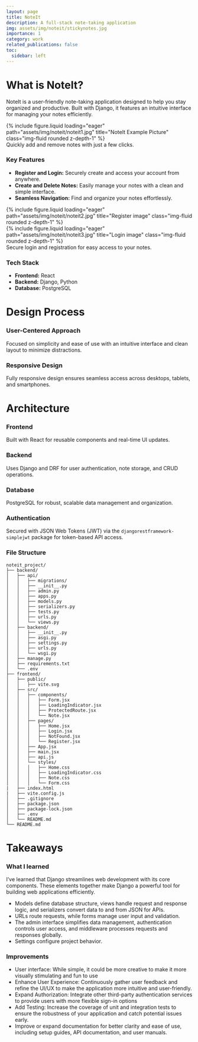 ```yaml
---
layout: page
title: NoteIt
description: A full-stack note-taking application
img: assets/img/noteit/stickynotes.jpg
importance: 1
category: work
related_publications: false
toc:
  sidebar: left
---
```


# What is NoteIt?

NoteIt is a user-friendly note-taking application designed to help you stay organized and productive. Built with Django, it features an intuitive interface for managing your notes efficiently.

<div class="row">
    <div class="col-sm mt-3 mt-md-0">
        {% include figure.liquid loading="eager" path="assets/img/noteit/noteit1.jpg" title="NoteIt Example Picture" class="img-fluid rounded z-depth-1" %}
    </div>
</div>
<div class="caption">
    Quickly add and remove notes with just a few clicks.
</div>

### Key Features

- **Register and Login:** Securely create and access your account from anywhere.
- **Create and Delete Notes:** Easily manage your notes with a clean and simple interface.
- **Seamless Navigation:** Find and organize your notes effortlessly.

<div class="row">
    <div class="col-sm mt-3 mt-md-0">
        {% include figure.liquid loading="eager" path="assets/img/noteit/noteit2.jpg" title="Register image" class="img-fluid rounded z-depth-1" %}
    </div>
    <div class="col-sm mt-3 mt-md-0">
        {% include figure.liquid loading="eager" path="assets/img/noteit/noteit3.jpg" title="Login image" class="img-fluid rounded z-depth-1" %}
    </div>
</div>
<div class="caption">
    Secure login and registration for easy access to your notes.
</div>

### Tech Stack

- **Frontend:** React
- **Backend:** Django, Python
- **Database:** PostgreSQL

# Design Process

### User-Centered Approach

Focused on simplicity and ease of use with an intuitive interface and clean layout to minimize distractions.

### Responsive Design

Fully responsive design ensures seamless access across desktops, tablets, and smartphones.

# Architecture

### Frontend

Built with React for reusable components and real-time UI updates.

### Backend

Uses Django and DRF for user authentication, note storage, and CRUD operations.

### Database

PostgreSQL for robust, scalable data management and organization.

### Authentication

Secured with JSON Web Tokens (JWT) via the `djangorestframework-simplejwt` package for token-based API access.

### File Structure

```
noteit_project/
├── backend/
│   ├── api/
│   │   ├── migrations/
│   │   ├── __init__.py
│   │   ├── admin.py
│   │   ├── apps.py
│   │   ├── models.py
│   │   ├── serializers.py
│   │   ├── tests.py
│   │   ├── urls.py
│   │   └── views.py
│   ├── backend/
│   │   ├── __init__.py
│   │   ├── asgi.py
│   │   ├── settings.py
│   │   ├── urls.py
│   │   └── wsgi.py
│   ├── manage.py
│   ├── requirements.txt
│   └── .env
├── frontend/
│   ├── public/
│   │   ├── vite.svg
│   ├── src/
│   │   ├── components/
│   │   │   ├── Form.jsx
│   │   │   ├── LoadingIndicator.jsx
│   │   │   ├── ProtectedRoute.jsx
│   │   │   └── Note.jsx
│   │   ├── pages/
│   │   │   ├── Home.jsx
│   │   │   ├── Login.jsx
│   │   │   ├── NotFound.jsx
│   │   │   └── Register.jsx
│   │   ├── App.jsx
│   │   ├── main.jsx
│   │   ├── api.js
│   │   └── styles/
│   │   │   ├── Home.css
│   │   │   ├── LoadingIndicator.css
│   │   │   ├── Note.css
│   │   │   └── Form.css
|   ├── index.html
|   ├── vite.config.js
│   ├── .gitignore
│   ├── package.json
│   ├── package-lock.json
│   ├── .env
│   └── README.md
└── README.md
```

# Takeaways

### What I learned

I’ve learned that Django streamlines web development with its core components. These elements together make Django a powerful tool for building web applications efficiently.

- Models define database structure, views handle request and response logic, and serializers convert data to and from JSON for APIs.
- URLs route requests, while forms manage user input and validation.
- The admin interface simplifies data management, authentication controls user access, and middleware processes requests and responses globally.
- Settings configure project behavior.

### Improvements

- User interface: While simple, it could be more creative to make it more visually stimulating and fun to use
- Enhance User Experience: Continuously gather user feedback and refine the UI/UX to make the application more intuitive and user-friendly.
- Expand Authorization: Integrate other third-party authentication services to provide users with more flexible sign-in options
- Add Testing: Increase the coverage of unit and integration tests to ensure the robustness of your application and catch potential issues early.
- Improve or expand documentation for better clarity and ease of use, including setup guides, API documentation, and user manuals.
